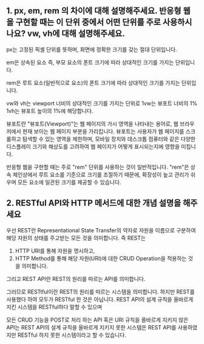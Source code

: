 ## 1. px, em, rem 의 차이에 대해 설명해주세요. 반응형 웹을 구현할 때는 이 단위 중에서 어떤 단위를 주로 사용하시나요? vw, vh에 대해 설명해주세요.<br/>

px는 고정된 픽셀 단위를 뜻하며, 화면에 정확한 크기를 갖는 절대 단위입니다.

em은 상속된 요소 즉, 부모 요소의 폰트 크기에 따라 상대적인 크기를 가지는 단위입니다.

rem은 루트 요소(일반적으로 <html>요소)의 폰트 크기에 따라 상대적인 크기를 가지는 단위입니다.

vw와 vh는 viewport 너비의 상대적인 크기를 가지는 단위로 1vw는 뷰포트 너비의 1% 1vh는 뷰포트 높이의 1%에 해당합니다.

뷰포트란 "뷰포트(Viewport)"는 웹 페이지의 가시 영역을 나타내는 용어로, 웹 브라우저에서 현재 보이는 웹 페이지 부분을 가리킵니다.
뷰포트는 사용자가 웹 페이지를 스크롤하고 탐색할 수 있는 영역을 제한하며, 모바일 장치와 데스크톱 컴퓨터와 같은 다양한 디스플레이 크기와 해상도를 고려하여 웹 페이지가 어떻게 표시되는지에 영향을 미칩니다.

반응형 웹을 구현할 때는 주로 "rem" 단위를 사용하는 것이 일반적입니다. "rem"은 상속 체인상에서 루트 요소를 기준으로 크기를 조절하기 때문에, 확장성이 높고 관리가 쉬우며 모든 요소에 일관된 크기를 제공할 수 있습니다.

## 2. RESTful API와 HTTP 메서드에 대한 개념 설명을 해주세요

우선 REST란 Representational State Transfer의 약자로 자원을 이름으로 구분하여 해당 자원의 상태를 주고받는 모든 것을 의미합니다.
즉 REST는

1. HTTP URI를 통해 자원을 명시하고,
2. HTTP Method를 통해 해당 자원(URI)에 대한 CRUD Operation을 적용하는 것을 의미합니다.

그리고 REST API란 REST의 원리를 따르는 API를 의미합니다.

그러므로 RESTtful이란 REST의 원리를 따르는 시스템을 의미합니다. 하지만 REST를 사용했다 하여 모두가 RESTful 한 것은 아닙니다. REST API의 설계 규칙을 올바르게 지킨 시스템을 RESTful하다 말할 수 있으며

모든 CRUD 기능을 POST로 처리 하는 API 혹은 URI 규칙을 올바르게 지키지 않은 API는 REST API의 설계 규칙을 올바르게 지키지 못한 시스템은 REST API를 사용하였지만 RESTful 하지 못한 시스템이라고 할 수 있습니다.
